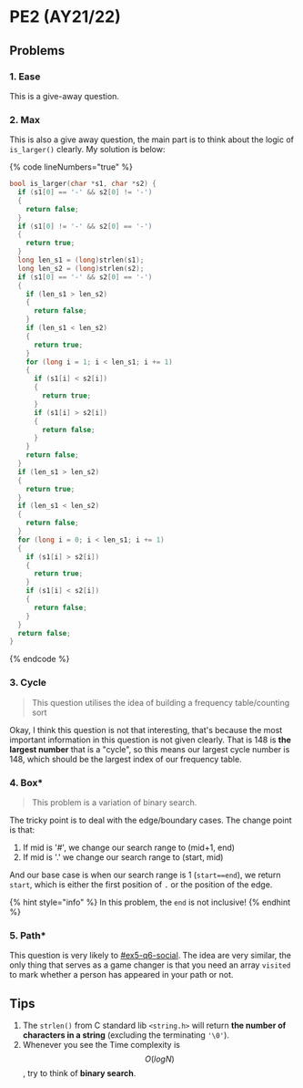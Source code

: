 # PE2 (AY21/22)

## Problems

### 1. Ease

This is a give-away question.

### 2. Max

This is also a give away question, the main part is to think about the logic of `is_larger()` clearly. My solution is below:

{% code lineNumbers="true" %}
```c
bool is_larger(char *s1, char *s2) {
  if (s1[0] == '-' && s2[0] != '-')
  {
    return false;
  }
  if (s1[0] != '-' && s2[0] == '-')
  {
    return true;
  }
  long len_s1 = (long)strlen(s1);
  long len_s2 = (long)strlen(s2);
  if (s1[0] == '-' && s2[0] == '-')
  {
    if (len_s1 > len_s2)
    {
      return false;
    }
    if (len_s1 < len_s2)
    {
      return true;
    }
    for (long i = 1; i < len_s1; i += 1)
    {
      if (s1[i] < s2[i])
      {
        return true;
      }
      if (s1[i] > s2[i])
      {
        return false;
      }
    }
    return false;
  }
  if (len_s1 > len_s2)
  {
    return true;
  }
  if (len_s1 < len_s2)
  {
    return false;
  }
  for (long i = 0; i < len_s1; i += 1)
  { 
    if (s1[i] > s2[i])
    {
      return true;
    }
    if (s1[i] < s2[i])
    {
      return false;
    }
  }
  return false;
}
```
{% endcode %}

### 3. Cycle

> This question utilises the idea of building a frequency table/counting sort

Okay, I think this question is not that interesting, that's because the most important information in this question is not given clearly. That is 148 is **the largest number** that is a "cycle", so this means our largest cycle number is 148, which should be the largest index of our frequency table.

### 4. Box\*

> This problem is a variation of binary search.

The tricky point is to deal with the edge/boundary cases. The change point is that:

1. If mid is '#', we change our search range to (mid+1, end)
2. If mid is '.' we change our search range to (start, mid)

And our base case is when our search range is 1 (`start==end`), we return `start`, which is either the first position of `.` or the position of the edge.

{% hint style="info" %}
In this problem, the `end` is not inclusive!
{% endhint %}

### 5. Path\*

This question is very likely to [#ex5-q6-social](../pe1-review/#ex5-q6-social "mention"). The idea are very similar, the only thing that serves as a game changer is that you need an array `visited` to mark whether a person has appeared in your path or not.

## Tips

1. The `strlen()` from C standard lib `<string.h>` will return **the number of characters in a string** (excluding the terminating `'\0'`).
2. Whenever you see the Time complexity is $$O(logN)$$, try to think of **binary search**.
